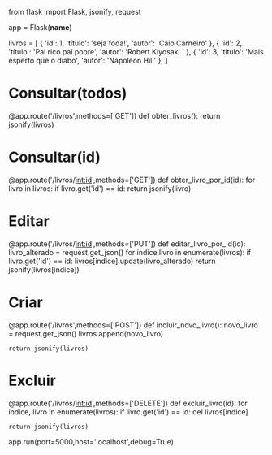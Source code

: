 from flask import Flask, jsonify, request

app = Flask(__name__)

livros = [
    {
        'id': 1,
        'título': 'seja foda!',
        'autor': 'Caio Carneiro'
    },
    {
        'id': 2,
        'título': 'Pai rico pai pobre',
        'autor': 'Robert Kiyosaki '
    },
    {
        'id': 3,
        'título': 'Mais esperto que o diabo',
        'autor': 'Napoleon Hill'
    },
]

# Consultar(todos)
@app.route('/livros',methods=['GET'])
def obter_livros():
    return jsonify(livros)

# Consultar(id)
@app.route('/livros/<int:id>',methods=['GET'])
def obter_livro_por_id(id):
    for livro in livros:
        if livro.get('id') == id:
            return jsonify(livro)
# Editar
@app.route('/livros/<int:id>',methods=['PUT'])
def editar_livro_por_id(id):
    livro_alterado = request.get_json()
    for indice,livro in enumerate(livros):
        if livro.get('id') == id:
            livros[indice].update(livro_alterado)
            return jsonify(livros[indice])
# Criar
@app.route('/livros',methods=['POST'])
def incluir_novo_livro():
    novo_livro = request.get_json()
    livros.append(novo_livro)
    
    return jsonify(livros)
# Excluir
@app.route('/livros/<int:id>',methods=['DELETE'])
def excluir_livro(id):
    for indice, livro in enumerate(livros):
        if livro.get('id') == id:
            del livros[indice]

    return jsonify(livros)


app.run(port=5000,host='localhost',debug=True)

